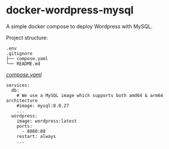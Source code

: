 # docker-wordpress-mysql
A simple docker compose to deploy Wordpress with MySQL.

Project structure:
```
.env
.gitignore
├── compose.yaml
└── README.md
```

[_compose.yaml_](compose.yaml)
```
services:
  db:
    # We use a MySQL image which supports both amd64 & arm64 architecture
    #image: mysql:8.0.27
    ...
  wordpress:
    image: wordpress:latest
    ports:
      - 8080:80
    restart: always
    ...
